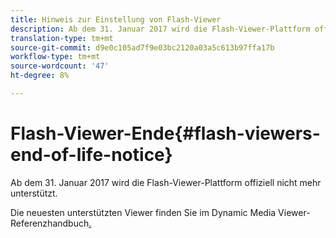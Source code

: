 ```yaml
---
title: Hinweis zur Einstellung von Flash-Viewer
description: Ab dem 31. Januar 2017 wird die Flash-Viewer-Plattform offiziell nicht mehr unterstützt.
translation-type: tm+mt
source-git-commit: d9e0c105ad7f9e03bc2120a03a5c613b97ffa17b
workflow-type: tm+mt
source-wordcount: '47'
ht-degree: 8%

---
```



# Flash-Viewer-Ende{#flash-viewers-end-of-life-notice}

Ab dem 31. Januar 2017 wird die Flash-Viewer-Plattform offiziell nicht mehr unterstützt.

Die neuesten unterstützten Viewer finden Sie im Dynamic Media Viewer-Referenzhandbuch[.](https://experienceleague.adobe.com/docs/dynamic-media-developer-resources/library/home.html)
